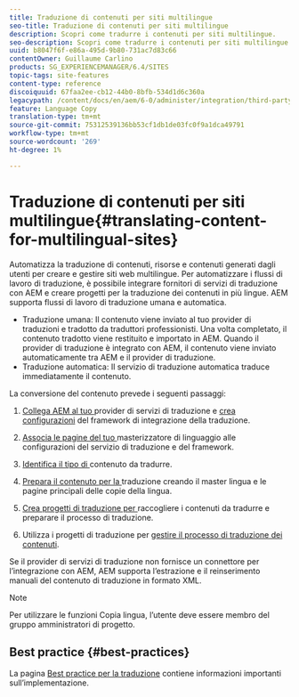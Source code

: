 ```yaml
---
title: Traduzione di contenuti per siti multilingue
seo-title: Traduzione di contenuti per siti multilingue
description: Scopri come tradurre i contenuti per siti multilingue.
seo-description: Scopri come tradurre i contenuti per siti multilingue.
uuid: b8047f6f-e86a-495d-9b80-731ac7d83c66
contentOwner: Guillaume Carlino
products: SG_EXPERIENCEMANAGER/6.4/SITES
topic-tags: site-features
content-type: reference
discoiquuid: 67faa2ee-cb12-44b0-8bfb-534d1d6c360a
legacypath: /content/docs/en/aem/6-0/administer/integration/third-party-services/machine-translation
feature: Language Copy
translation-type: tm+mt
source-git-commit: 75312539136bb53cf1db1de03fc0f9a1dca49791
workflow-type: tm+mt
source-wordcount: '269'
ht-degree: 1%

---
```



# Traduzione di contenuti per siti multilingue{#translating-content-for-multilingual-sites}

Automatizza la traduzione di contenuti, risorse e contenuti generati dagli utenti per creare e gestire siti web multilingue. Per automatizzare i flussi di lavoro di traduzione, è possibile integrare fornitori di servizi di traduzione con AEM e creare progetti per la traduzione dei contenuti in più lingue. AEM supporta flussi di lavoro di traduzione umana e automatica.

* Traduzione umana: Il contenuto viene inviato al tuo provider di traduzioni e tradotto da traduttori professionisti. Una volta completato, il contenuto tradotto viene restituito e importato in AEM. Quando il provider di traduzione è integrato con AEM, il contenuto viene inviato automaticamente tra AEM e il provider di traduzione.
* Traduzione automatica: Il servizio di traduzione automatica traduce immediatamente il contenuto.

La conversione del contenuto prevede i seguenti passaggi:

1. [Collega AEM al tuo ](/help/sites-administering/tc-tic.md#connecting-to-a-translation-service-provider) provider di servizi di traduzione e  [crea configurazioni](/help/sites-administering/tc-tic.md) del framework di integrazione della traduzione.

1. [Associa le pagine del tuo ](/help/sites-administering/tc-tic.md#configuring-pages-for-translation) masterizzatore di linguaggio alle configurazioni del servizio di traduzione e del framework.
1. [Identifica il tipo di ](/help/sites-administering/tc-rules.md) contenuto da tradurre.
1. [Prepara il contenuto per la ](/help/sites-administering/tc-prep.md) traduzione creando il master lingua e le pagine principali delle copie della lingua.
1. [Crea progetti di traduzione per ](/help/sites-administering/tc-manage.md) raccogliere i contenuti da tradurre e preparare il processo di traduzione.
1. Utilizza i progetti di traduzione per [gestire il processo di traduzione dei contenuti](/help/sites-administering/tc-manage.md).

Se il provider di servizi di traduzione non fornisce un connettore per l’integrazione con AEM, AEM supporta l’estrazione e il reinserimento manuali del contenuto di traduzione in formato XML.

>[!NOTE]
>
>Per utilizzare le funzioni Copia lingua, l’utente deve essere membro del gruppo amministratori di progetto.

## Best practice   {#best-practices}

La pagina [Best practice per la traduzione](/help/sites-administering/tc-bp.md) contiene informazioni importanti sull’implementazione.
